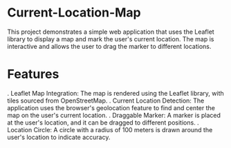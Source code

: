 # Current-Location-Map
This project demonstrates a simple web application that uses the Leaflet library to display a map and mark the user's current location. The map is interactive and allows the user to drag the marker to different locations.


# Features
. Leaflet Map Integration: The map is rendered using the Leaflet library, with tiles sourced from OpenStreetMap.
. Current Location Detection: The application uses the browser's geolocation feature to find and center the map on the user's current location.
. Draggable Marker: A marker is placed at the user's location, and it can be dragged to different positions.
. Location Circle: A circle with a radius of 100 meters is drawn around the user's location to indicate accuracy.

